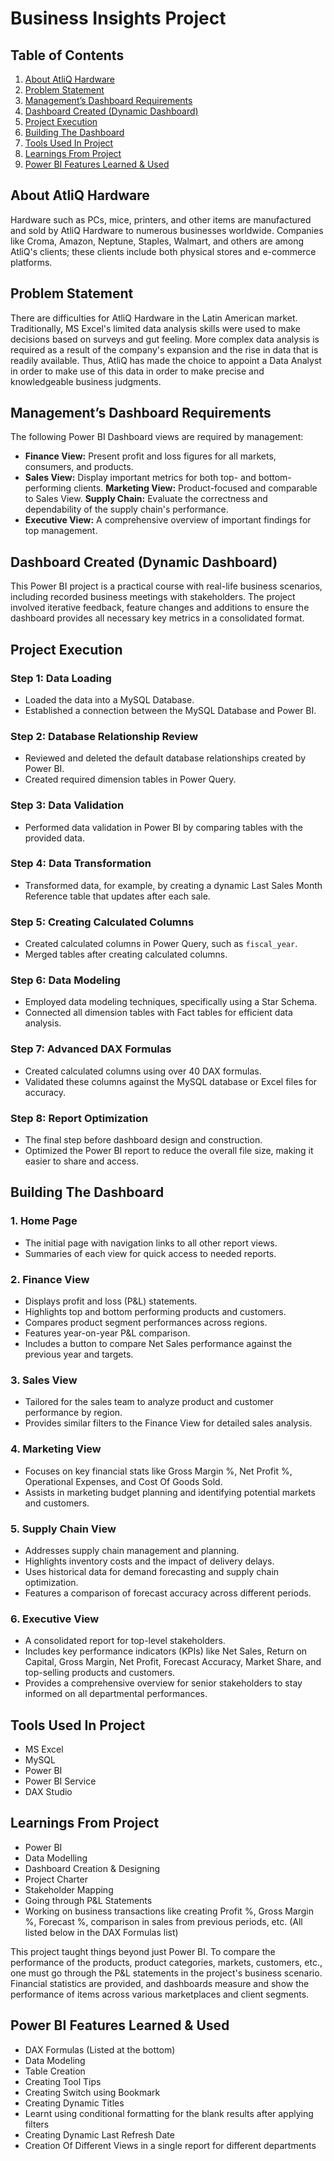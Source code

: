 # Business Insights Project
## Table of Contents
1. [About AtliQ Hardware](#about-atliq-hardware)
2. [Problem Statement](#problem-statement)
3. [Management’s Dashboard Requirements](#managements-dashboard-requirements)
4. [Dashboard Created (Dynamic Dashboard)](#dashboard-created-dynamic-dashboard)
5. [Project Execution](#project-execution)
6. [Building The Dashboard](#building-the-dashboard)
7. [Tools Used In Project](#tools-used-in-project)
8. [Learnings From Project](#learnings-from-project)
9. [Power BI Features Learned & Used](#power-bi-features-learned--used)

## About AtliQ Hardware
Hardware such as PCs, mice, printers, and other items are manufactured and sold by AtliQ Hardware to numerous businesses worldwide. Companies like Croma, Amazon, Neptune, Staples, Walmart, and others are among AtliQ's clients; these clients include both physical stores and e-commerce platforms.

## Problem Statement
There are difficulties for AtliQ Hardware in the Latin American market. Traditionally, MS Excel's limited data analysis skills were used to make decisions based on surveys and gut feeling. More complex data analysis is required as a result of the company's expansion and the rise in data that is readily available. Thus, AtliQ has made the choice to appoint a Data Analyst in order to make use of this data in order to make precise and knowledgeable business judgments.

## Management’s Dashboard Requirements
The following Power BI Dashboard views are required by management:
- **Finance View:** Present profit and loss figures for all markets, consumers, and products.
- **Sales View:** Display important metrics for both top- and bottom-performing clients.
**Marketing View:** Product-focused and comparable to Sales View.
**Supply Chain:** Evaluate the correctness and dependability of the supply chain's performance.
- **Executive View:** A comprehensive overview of important findings for top management.

## Dashboard Created (Dynamic Dashboard)
This Power BI project is a practical course with real-life business scenarios, including recorded business meetings with stakeholders. The project involved iterative feedback, feature changes and additions to ensure the dashboard provides all necessary key metrics in a consolidated format.

## Project Execution

### Step 1: Data Loading
- Loaded the data into a MySQL Database.
- Established a connection between the MySQL Database and Power BI.

### Step 2: Database Relationship Review
- Reviewed and deleted the default database relationships created by Power BI.
- Created required dimension tables in Power Query.

### Step 3: Data Validation
- Performed data validation in Power BI by comparing tables with the provided data.

### Step 4: Data Transformation
- Transformed data, for example, by creating a dynamic Last Sales Month Reference table that updates after each sale.

### Step 5: Creating Calculated Columns
- Created calculated columns in Power Query, such as `fiscal_year`.
- Merged tables after creating calculated columns.

### Step 6: Data Modeling
- Employed data modeling techniques, specifically using a Star Schema.
- Connected all dimension tables with Fact tables for efficient data analysis.

### Step 7: Advanced DAX Formulas
- Created calculated columns using over 40 DAX formulas.
- Validated these columns against the MySQL database or Excel files for accuracy.

### Step 8: Report Optimization
- The final step before dashboard design and construction.
- Optimized the Power BI report to reduce the overall file size, making it easier to share and access.


## Building The Dashboard
### 1. Home Page
- The initial page with navigation links to all other report views.
- Summaries of each view for quick access to needed reports.

### 2. Finance View
- Displays profit and loss (P&L) statements.
- Highlights top and bottom performing products and customers.
- Compares product segment performances across regions.
- Features year-on-year P&L comparison.
- Includes a button to compare Net Sales performance against the previous year and targets.

### 3. Sales View
- Tailored for the sales team to analyze product and customer performance by region.
- Provides similar filters to the Finance View for detailed sales analysis.

### 4. Marketing View
- Focuses on key financial stats like Gross Margin %, Net Profit %, Operational Expenses, and Cost Of Goods Sold.
- Assists in marketing budget planning and identifying potential markets and customers.

### 5. Supply Chain View
- Addresses supply chain management and planning.
- Highlights inventory costs and the impact of delivery delays.
- Uses historical data for demand forecasting and supply chain optimization.
- Features a comparison of forecast accuracy across different periods.

### 6. Executive View
- A consolidated report for top-level stakeholders.
- Includes key performance indicators (KPIs) like Net Sales, Return on Capital, Gross Margin, Net Profit, Forecast Accuracy, Market Share, and top-selling products and customers.
- Provides a comprehensive overview for senior stakeholders to stay informed on all departmental performances.

## Tools Used In Project
- MS Excel
- MySQL
- Power BI
- Power BI Service
- DAX Studio

## Learnings From Project
- Power BI
- Data Modelling
- Dashboard Creation & Designing
- Project Charter
- Stakeholder Mapping
- Going through P&L Statements
- Working on business transactions like creating Profit %, Gross Margin %, Forecast %, comparison in sales from previous periods, etc. (All listed below in the DAX Formulas list)

This project taught things beyond just Power BI. To compare the performance of the products, product categories, markets, customers, etc., one must go through the P&L statements in the project's business scenario. Financial statistics are provided, and dashboards measure and show the performance of items across various marketplaces and client segments.

## Power BI Features Learned & Used
- DAX Formulas (Listed at the bottom)
- Data Modeling
- Table Creation
- Creating Tool Tips
- Creating Switch using Bookmark
- Creating Dynamic Titles
- Learnt using conditional formatting for the blank results after applying filters
- Creating Dynamic Last Refresh Date
- Creation Of Different Views in a single report for different departments
  



